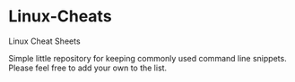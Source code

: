 # Linux-Cheats
Linux Cheat Sheets

Simple little repository for keeping commonly used command line snippets. Please feel free to add your own to the list.
